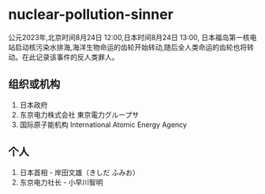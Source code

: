 # nuclear-pollution-sinner
公元2023年,北京时间8月24日 12:00,日本时间8月24日 13:00, 日本福岛第一核电站启动核污染水排海,海洋生物命运的齿轮开始转动,随后全人类命运的齿轮也将转动。在此记录该事件的反人类罪人。

## 组织或机构
1. 日本政府
2. 东京电力株式会社 東京電力グループサ
3. 国际原子能机构 International Atomic Energy Agency

## 个人
1. 日本首相 - 岸田文雄（きしだ ふみお）
2. 东京电力社长 - 小早川智明
